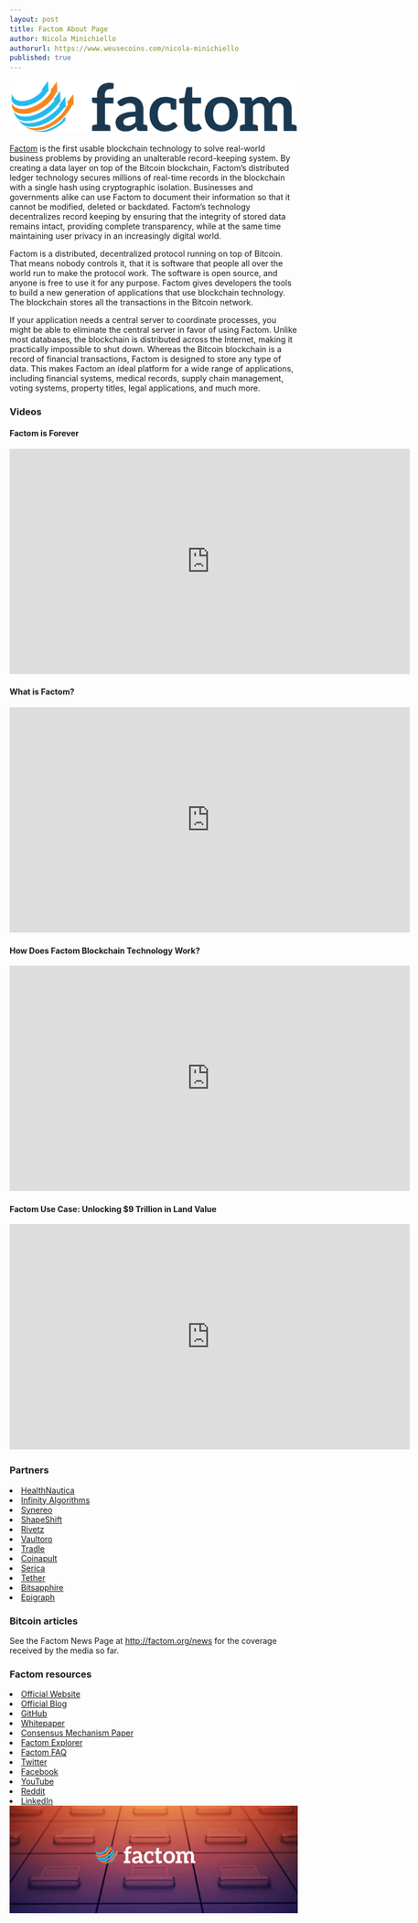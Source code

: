 ```yaml
---
layout: post
title: Factom About Page
author: Nicola Minichiello
authorurl: https://www.weusecoins.com/nicola-minichiello
published: true
---
```


<img src="/images/factom_logo.png" alt="Factom Logo">

<a href="http://factom.org/">Factom</a> is the first usable blockchain technology to solve real-world business problems by providing an unalterable record-keeping system. By creating a data layer on top of the Bitcoin blockchain, Factom’s distributed ledger technology secures millions of real-time records in the blockchain with a single hash using cryptographic isolation. Businesses and governments alike can use Factom to document their information so that it cannot be modified, deleted or backdated. Factom’s technology decentralizes record keeping by ensuring that the integrity of stored data remains intact, providing complete transparency, while at the same time maintaining user privacy in an increasingly digital world.

Factom is a distributed, decentralized protocol running on top of Bitcoin. That means nobody controls it, that it is software that people all over the world run to make the protocol work. The software is open source, and anyone is free to use it for any purpose. Factom gives developers the tools to build a new generation of applications that use blockchain technology. The blockchain stores all the transactions in the Bitcoin network.

If your application needs a central server to coordinate processes, you might be able to eliminate the central server in favor of using Factom. Unlike most databases, the blockchain is distributed across the Internet, making it practically impossible to shut down. Whereas the Bitcoin blockchain is a record of financial transactions, Factom is designed to store any type of data. This makes Factom an ideal platform for a wide range of applications, including financial systems, medical records, supply chain management, voting systems, property titles, legal applications, and much more.

### Videos

#### Factom is Forever

<iframe width="700" height="394" src="https://www.youtube.com/embed/gVwT-XrrekY" frameborder="0" allowfullscreen></iframe>

#### What is Factom?

<iframe width="700" height="394" src="https://www.youtube.com/embed/YBXNLW-YvoA" frameborder="0" allowfullscreen></iframe>

#### How Does Factom Blockchain Technology Work?

<iframe width="700" height="394" src="https://www.youtube.com/embed/MlzyI1bfyD4" frameborder="0" allowfullscreen></iframe>

#### Factom Use Case: Unlocking $9 Trillion in Land Value

<iframe width="700" height="394" src="https://www.youtube.com/embed/uYQ5icxGvmA" frameborder="0" allowfullscreen></iframe>

### Partners

<li><a href="https://www.healthnautica.com/comppages/index.asp" target="_blank">HealthNautica</a></li>
<li><a href="http://www.infinityalgorithms.com/" target="_blank">Infinity Algorithms</a></li>
<li><a href="http://synereo.com" target="_blank">Synereo</a></li>
<li><a href="https://shapeshift.io" target="_blank">ShapeShift</a></li>
<li><a href="https://rivetz.com/" target="_blank">Rivetz</a></li>
<li><a href="https://www.vaultoro.com/" target="_blank">Vaultoro</a></li>
<li><a href="http://tradle.io/" target="_blank">Tradle</a></li>
<li><a href="https://coinapult.com/" target="_blank">Coinapult</a></li>
<li><a href="https://sericatrading.com/" target="_blank">Serica</a></li>
<li><a href="https://tether.to/" target="_blank">Tether</a></li>
<li><a href="https://bitsapphire.com/" target="_blank">Bitsapphire</a></li>
<li><a href="http://epigraph.io/" target="_blank">Epigraph</a></li>
</ul>

### Bitcoin articles

See the Factom News Page at <a href="http://factom.org/news" target="_blank">http://factom.org/news</a></li> for the coverage received by the media so far.

### Factom resources

<li><a href="http://factom.org" target="_blank">Official Website</a></li>
<li><a href="http://blog.factom.org" target="_blank">Official Blog</a></li>
<li><a href="https://github.com/FactomProject" target="_blank">GitHub</a></li>
<li><a href="https://github.com/FactomProject/FactomDocs/blob/master/Factom_Whitepaper.pdf?raw=true" target="_blank">Whitepaper</a></li>
<li><a href="https://github.com/FactomProject/FactomDocs/raw/master/FactomLedgerbyConsensus.pdf" target="_blank">Consensus Mechanism Paper</a></li>
<li><a href="http://explorer.factom.org/" target="_blank">Factom Explorer</a></li>
<li><a href="http://factom.org/faq.html" target="_blank">Factom FAQ</a></li>
<li><a href="https://twitter.com/factomproject" target="_blank">Twitter</a></li>
<li><a href="https://www.facebook.com/FactomProject" target="_blank">Facebook</a></li>
<li><a href="https://www.youtube.com/channel/UCZlpFmzDKrSmTObhSPuhdSw" target="_blank">YouTube</a></li>
<li><a href="http://www.reddit.com/r/factom" target="_blank">Reddit</a></li>
<li><a href="https://www.linkedin.com/company/factom" target="_blank">LinkedIn</a></li>
</ul>

<img src="/images/factom_banner.png" alt="Factom Banner" align="center">
